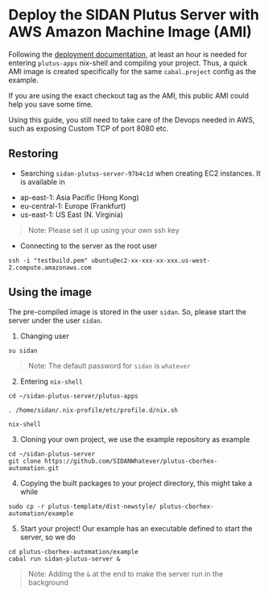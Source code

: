 # Deploy the SIDAN Plutus Server with AWS Amazon Machine Image (AMI)

Following the [deployment documentation](./Deployment.md), at least an hour is needed for entering `plutus-apps` nix-shell and compiling your project. Thus, a quick AMI image is created specifically for the same `cabal.project` config as the example.

If you are using the exact checkout tag as the AMI, this public AMI could help you save some time.

Using this guide, you still need to take care of the Devops needed in AWS, such as exposing Custom TCP of port 8080 etc.

## Restoring

- Searching `sidan-plutus-server-97b4c1d` when creating EC2 instances. It is available in

* ap-east-1: Asia Pacific (Hong Kong)
* eu-central-1: Europe (Frankfurt)
* us-east-1: US East (N. Virginia)

> Note: Please set it up using your own ssh key

- Connecting to the server as the root user

```
ssh -i "testbuild.pem" ubuntu@ec2-xx-xxx-xx-xxx.us-west-2.compute.amazonaws.com
```

## Using the image

The pre-compiled image is stored in the user `sidan`. So, please start the server under the user `sidan`.

1. Changing user

```
su sidan
```

> Note: The default password for `sidan` is `whatever`

2. Entering `nix-shell`

```
cd ~/sidan-plutus-server/plutus-apps
```

```
. /home/sidan/.nix-profile/etc/profile.d/nix.sh
```

```
nix-shell
```

3. Cloning your own project, we use the example repository as example

```
cd ~/sidan-plutus-server
git clone https://github.com/SIDANWhatever/plutus-cborhex-automation.git
```

4. Copying the built packages to your project directory, this might take a while

```
sudo cp -r plutus-template/dist-newstyle/ plutus-cborhex-automation/example
```

5. Start your project! Our example has an executable defined to start the server, so we do

```
cd plutus-cborhex-automation/example
cabal run sidan-plutus-server &
```

> Note: Adding the `&` at the end to make the server run in the background

